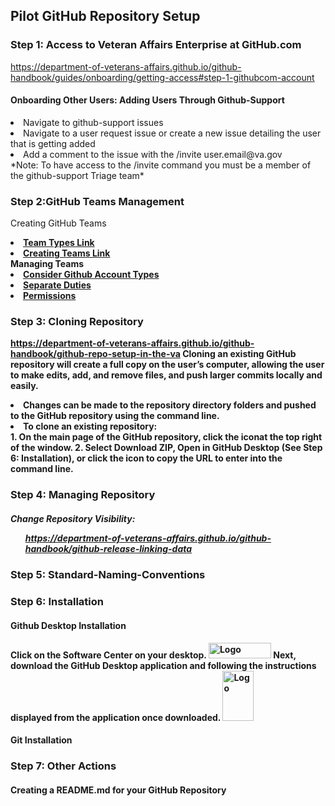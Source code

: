 ## Pilot GitHub Repository Setup 
### Step 1: Access to Veteran Affairs Enterprise at GitHub.com 
<a> https://department-of-veterans-affairs.github.io/github-handbook/guides/onboarding/getting-access#step-1-githubcom-account </a>

#### Onboarding Other Users: Adding Users Through Github-Support
<li> Navigate to github-support issues </li>
<li> Navigate to a user request issue or create a new issue detailing the user that is getting added </li>
<li> Add a comment to the issue with the /invite user.email@va.gov </li>
 *Note: To have access to the /invite command you must be a member of the github-support Triage team* 

### Step 2:GitHub Teams Management
Creating GitHub Teams 
  <li><a href="https://dvagov.sharepoint.com/sites/OITEPMOCMDepartment/SitePages/3.10-GitHub-Team-Types.aspx"><strong> Team Types Link</a></li>
  <li><a href="https://department-of-veterans-affairs.github.io/github-handbook/github-teams-in-the-va"><strong> Creating Teams Link</a></li>
Managing Teams
  <li><a href="https://docs.github.com/en/get-started/learning-about-github/types-of-github-accounts"><strong>Consider Github Account Types </a></li>
  <li><a href=" https://department-of-veterans-affairs.github.io/github-handbook/separate-duties-at-the-va"><strong>Separate Duties </a></li>
  <li><a href="https://department-of-veterans-affairs.github.io/github-handbook/guides/features/access-permissions"><strong> Permissions</a>

### Step 3: Cloning Repository  
<a> https://department-of-veterans-affairs.github.io/github-handbook/github-repo-setup-in-the-va </a>
Cloning an existing GitHub repository will create a full copy on the user’s computer, allowing the user to make edits, 
add, and remove files, and push larger commits locally and easily. 
<li>Changes can be made to the repository directory folders and pushed to the GitHub repository using the command line.  </li>
<li>To clone an existing repository: </li>
    1. On the main page of the GitHub repository, click the iconat the top right of the window.  
    2. Select Download ZIP, Open in GitHub Desktop (See Step 6: Installation), or click the icon to copy the URL to enter into the command line.


### Step 4: Managing Repository  
##### Change Repository Visibility: <ul> https://department-of-veterans-affairs.github.io/github-handbook/github-release-linking-data </a>
### Step 5: Standard-Naming-Conventions 

### Step 6: Installation 
#### Github Desktop Installation 
Click on the Software Center on your desktop. 
<img src="https://user-images.githubusercontent.com/105750400/182799638-8b986305-3726-499f-92df-ae319d04c2c6.png" alt="Logo" width="100" height="25">
Next, download the GitHub Desktop application and following the instructions displayed from the application once downloaded.
  <img src="https://user-images.githubusercontent.com/105750400/182800055-dccd42af-a1ba-4c8b-9aa1-f3fde39f74e5.png" alt="Logo" width="50" height="80"> 

#### Git Installation 


### Step 7: Other Actions
#### Creating a README.md for your GitHub Repository 
####

